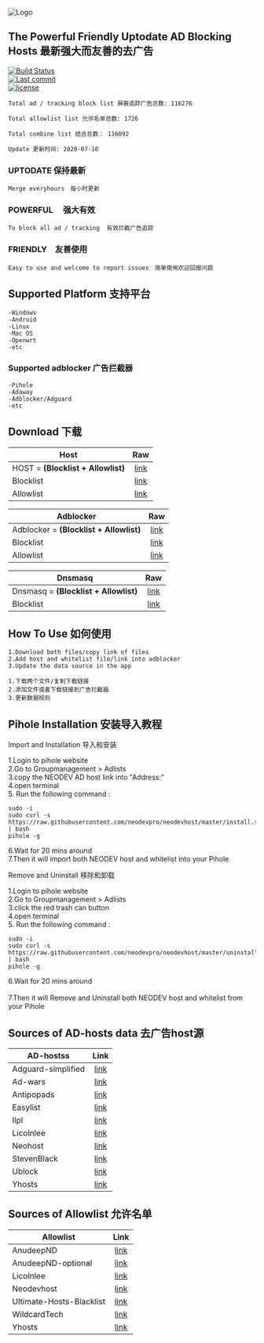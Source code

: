 ![Logo](https://raw.githubusercontent.com/neodevpro/neodevhost/master/logo.png)


## The Powerful Friendly Uptodate AD Blocking Hosts 最新强大而友善的去广告


[![Build Status](https://img.shields.io/github/workflow/status/neodevpro/neodevhost/CI/master)](https://github.com/neodevpro/neodevhost/actions?workflow=CI)<br/>
[![Last commit](https://img.shields.io/github/last-commit/neodevpro/neodevhost.svg)](https://github.com/neodevpro/neodevhost/commit/master)<br/>
[![license](https://img.shields.io/github/license/neodevpro/neodevhost.svg)](https://github.com/neodevpro/neodevhost/blob/master/LICENSE)



```
Total ad / tracking block list 屏蔽追踪广告总数: 116276

Total allowlist list 允许名单总数: 1726

Total combine list 结合总数： 116092

Update 更新时间: 2020-07-16
```
### UPTODATE 保持最新<br/>
    Merge everyhours　每小时更新
### POWERFUL　 强大有效<br/>
    To block all ad / tracking  有效拦截广告追踪　
### FRIENDLY　友善使用<br/>
    Easy to use and welcome to report issues　简单使用欢迎回报问题
   
## Supported Platform 支持平台
```
-Windows
-Android
-Linux
-Mac OS
-Openwrt
-etc
```
### Supported adblocker 广告拦截器
```
-Pihole
-Adaway
-Adblocker/Adguard
-etc
```
## Download 下载 

Host | Raw  
--------- |:-------------:
HOST = **(Blocklist + Allowlist)** | [link](https://raw.githubusercontent.com/neodevpro/neodevhost/master/host) 
Blocklist | [link](https://raw.githubusercontent.com/neodevpro/neodevhost/master/block) 
Allowlist | [link](https://raw.githubusercontent.com/neodevpro/neodevhost/master/allow) 

Adblocker | Raw  
--------- |:-------------:
Adblocker = **(Blocklist + Allowlist)** | [link](https://raw.githubusercontent.com/neodevpro/neodevhost/master/adblocker) 
Blocklist | [link](https://raw.githubusercontent.com/neodevpro/neodevhost/master/adblockerblock) 
Allowlist | [link](https://raw.githubusercontent.com/neodevpro/neodevhost/master/adblockerallow) 

Dnsmasq | Raw  
--------- |:-------------:
Dnsmasq = **(Blocklist + Allowlist)** | [link](https://raw.githubusercontent.com/neodevpro/neodevhost/master/host_dnsmasq.conf) 
Blocklist | [link](https://raw.githubusercontent.com/neodevpro/neodevhost/master/block_dnsmasq.conf) 

## How To Use 如何使用
```
1.Download both files/copy link of files
2.Add host and whitelist file/link into adblocker
3.Update the data source in the app
```
```
1.下载两个文件/复制下载链接
2.添加文件或者下载链接到广告拦截器
3.更新数据规则
```
## Pihole Installation 安装导入教程

Import and Installation 导入和安装<br/>

1.Login to pihole website<br/>
2.Go to Groupmanagement > Adlists<br/>
3.copy the NEODEV AD host link into "Address:"<br/>
4.open terminal<br/>
5. Run the following command :<br/>
```
sudo -i
sudo curl -s https://raw.githubusercontent.com/neodevpro/neodevhost/master/install.sh | bash
pihole -g
```
6.Wait for 20 mins around  <br/>
7.Then it will import both NEODEV host and whitelist into your Pihole <br/>


Remove and Uninstall 移除和卸载<br/>

1.Login to pihole website<br/>
2.Go to Groupmanagement > Adlists<br/>
3.click the red trash can button<br/>
4.open terminal<br/>
5. Run the following command :<br/>
```
sudo -i
sudo curl -s https://raw.githubusercontent.com/neodevpro/neodevhost/master/uninstall.sh | bash
pihole -g
```
6.Wait for 20 mins around  <br/> <br/>
7.Then it will Remove and Uninstall both NEODEV host and whitelist from your Pihole <br/>

## Sources of AD-hosts data 去广告host源
AD-hostss | Link  
--------- |:-------------:
Adguard-simplified | [link](https://raw.githubusercontent.com/hectorm/hmirror/master/data/adguard-simplified/list.txt)
Ad-wars | [link](https://raw.githubusercontent.com/jdlingyu/ad-wars/master/hosts)
Antipopads | [link](https://raw.githubusercontent.com/hectorm/hmirror/master/data/antipopads/list.txt)
Easylist | [link](https://raw.githubusercontent.com/hectorm/hmirror/master/data/easylist/list.txt)
Ilpl | [link](https://raw.githubusercontent.com/ilpl/ad-hosts/master/hosts)
Licolnlee | [link](https://raw.githubusercontent.com/Licolnlee/AdBlockList/master/domain.txt)
Neohost | [link](https://hosts.nfz.moe/full/hosts)
StevenBlack | [link](https://raw.githubusercontent.com/StevenBlack/hosts/master/alternates/fakenews-gambling/hosts)
Ublock | [link](https://raw.githubusercontent.com/hectorm/hmirror/master/data/ublock/list.txt)
Yhosts | [link](https://raw.githubusercontent.com/VeleSila/yhosts/master/hosts)

## Sources of Allowlist 允许名单
Allowlist | Link  
--------- |:-------------:
AnudeepND | [link](https://raw.githubusercontent.com/anudeepND/whitelist/master/domains/whitelist.txt)
AnudeepND-optional | [link](https://raw.githubusercontent.com/anudeepND/whitelist/master/domains/optional-list.txt)
Licolnlee | [link](https://raw.githubusercontent.com/Licolnlee/AdBlockList/master/whitelist.txt)
Neodevhost | [link](https://raw.githubusercontent.com/neodevpro/neodevhost/master/customallowlist)
Ultimate-Hosts-Blacklist | [link](https://raw.githubusercontent.com/Ultimate-Hosts-Blacklist/whitelist/master/domains.list)
WildcardTech | [link](https://raw.githubusercontent.com/WildcardTech/Filter-Domain-List/master/whitelist.txt)
Yhosts | [link](https://raw.githubusercontent.com/VeleSila/yhosts/master/whitelist.txt)
